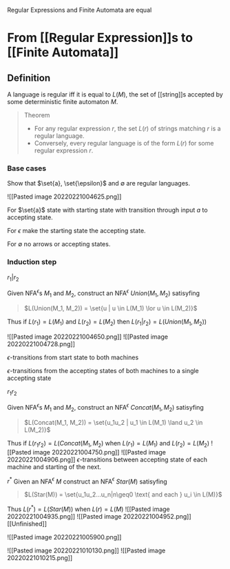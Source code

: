 Regular Expressions and Finite Automata are equal

# From [[Regular Expression]]s to [[Finite Automata]]

## Definition
A language is regular iff it is equal to $L(M)$, the set of [[string]]s accepted by some deterministic finite automaton $M$.

> Theorem
> - For any regular expression $r$, the set $L(r)$ of strings matching $r$ is a regular language.
> - Conversely, every regular language is of the form $L(r)$ for some regular expression $r$.

### Base cases
Show that $\set{a}, \set{\epsilon}$ and $\emptyset$ are regular languages.

![[Pasted image 20220221004625.png]]

For $\set{a}$ state with starting state with transition through input $a$ to accepting state.

For $\epsilon$ make the starting state the accepting state.

For $\emptyset$ no arrows or accepting states.

### Induction step

$r_1|r_2$

Given NFA$^{\epsilon}$s $M_1$ and $M_2$, construct an NFA$^{\epsilon}$ $Union(M_1, M_2)$ satisyfing
> $L(Union(M_1, M_2)) = \set{u | u \in L(M_1) \lor u \in L(M_2)}$

Thus if $L(r_1) = L(M_1)$ and $L(r_2) = L(M_2)$ then $L(r_1 \vert r_2) = L(Union(M_1, M_2))$

![[Pasted image 20220221004650.png]]
![[Pasted image 20220221004728.png]]

$\epsilon$-transitions from start state to both machines

$\epsilon$-transitions from the accepting states of both machines to a single accepting state

$r_1 r_2$

Given NFA$^{\epsilon}$s $M_1$ and $M_2$, construct an NFA$^{\epsilon}$ $Concat(M_1, M_2)$ satisyfing
> $L(Concat(M_1, M_2)) = \set{u_1u_2 | u_1 \in L(M_1) \land u_2 \in L(M_2)}$

Thus if $L(r_1r_2)=L(Concat(M_1, M_2)$ when $L(r_1)=L(M_1)$ and $L(r_2)=L(M_2)$
![[Pasted image 20220221004750.png]]
![[Pasted image 20220221004906.png]]
$\epsilon$-transitions between accepting state of each machine and starting of the next.

$r^{*}$
Given an NFA$^{\epsilon}$ $M$ construct an NFA$^{\epsilon}$ $Star(M)$ satisyfing

> $L(Star(M)) = \set{u_1u_2...u_n|n\geq0 \text{ and each } u_i \in L(M)}$

Thus $L(r^{*}) = L(Star(M))$ when $L(r) = L(M)$
![[Pasted image 20220221004935.png]]
![[Pasted image 20220221004952.png]]
[[Unfinished]]

![[Pasted image 20220221005900.png]]

![[Pasted image 20220221010130.png]]
![[Pasted image 20220221010215.png]]
